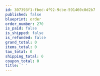 ```yaml
---
id: 307393f1-fbed-4f92-9cbe-591460c0d2b7
published: false
blueprint: order
order_number: 270
is_paid: false
is_shipped: false
is_refunded: false
grand_total: 0
items_total: 0
tax_total: 0
shipping_total: 0
coupon_total: 0
title: ' '
---
```

